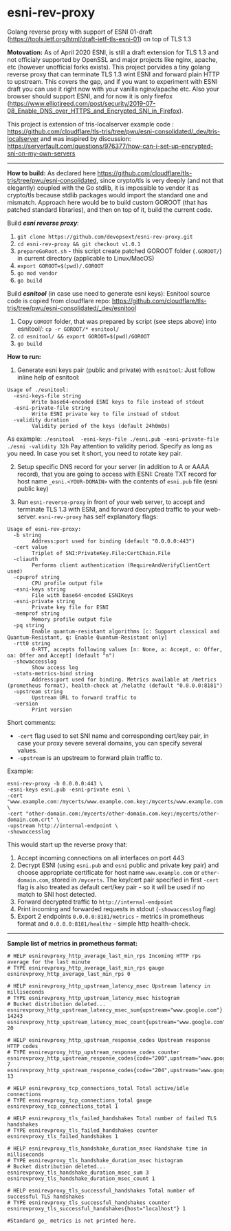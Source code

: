 # esni-rev-proxy
Golang reverse proxy with support of ESNI 01-draft (https://tools.ietf.org/html/draft-ietf-tls-esni-01) on top of TLS 1.3

__Motovation:__ As of April 2020 ESNI, is still a draft extension for TLS 1.3 and not officialy supported by OpenSSL and major projects like nginx, apache, etc (however unofficial forks exists). This project porvides a tiny golang reverse proxy that can terminate TLS 1.3 wint ESNI and forward plain HTTP to upstream. This covers the gap, and if you want to experiment with ESNI draft you can use it right now with your vanilla nginx/apache etc. Also your browser should support ESNI, and for now it is only firefox (https://www.elliotjreed.com/post/security/2019-07-08_Enable_DNS_over_HTTPS_and_Encrypted_SNI_in_Firefox). 

This project is extension of tris-localserver example code : https://github.com/cloudflare/tls-tris/tree/pwu/esni-consolidated/_dev/tris-localserver and was inspired by discussion: https://serverfault.com/questions/976377/how-can-i-set-up-encrypted-sni-on-my-own-servers

---
__How to build:__
As declared here https://github.com/cloudflare/tls-tris/tree/pwu/esni-consolidated, since crypto/tls is very deeply (and not that elegantly) coupled with the Go stdlib, it is impossible to vendor it as crypto/tls because stdlib packages would import the standard one and mismatch. 
Approach here would be to build custom GOROOT (that has patched standard libraries), and then on top of it, build the current code.

Build ___esni reverse proxy___:
1. `git clone https://github.com/devopsext/esni-rev-proxy.git`
2. `cd esni-rev-proxy && git checkout v1.0.1` 
3. `prepareGoRoot.sh` - this script create patched GOROOT folder (`.GOROOT/`) in current directory (applicable to Linux/MacOS)
4. `export GOROOT=$(pwd)/.GOROOT`
5. `go mod vendor`
6. `go build`

Build ___esnitool___ (in case use need to generate esni keys):
Esnitool source code is copied from cloudflare repo: 
https://github.com/cloudflare/tls-tris/tree/pwu/esni-consolidated/_dev/esnitool
1. Copy `GOROOT` folder, that was prepared by script (see steps above) into esnitool/: `cp -r GOROOT/* esnitool/`
2. `cd esnitool/ && export GOROOT=$(pwd)/GOROOT`
3. `go build`


__How to run:__
1. Generate esni keys pair (public and private) with `esnitool`:
Just follow inline help of esnitool:
```
Usage of ./esnitool:
  -esni-keys-file string
        Write base64-encoded ESNI keys to file instead of stdout
  -esni-private-file string
        Write ESNI private key to file instead of stdout
  -validity duration
        Validity period of the keys (default 24h0m0s)
```
As example:
`./esnitool  -esni-keys-file ./esni.pub -esni-private-file ./esni -validity 32h`
Pay attention to validity period. Specify as long as you need. In case you set it short,
you need to rotate key pair.

2. Setup specific DNS record for your server (in addition to A or AAAA record), that you are going to access with ESNI:
 Create TXT record for host name `_esni.<YOUR-DOMAIN>` with the contents of `esni.pub` file (esni public key)
 
3. Run `esni-reverse-proxy` in front of your web server, to accept and terminate TLS 1.3 with ESNI,
and forward decrypted traffic to your web-server. `esni-rev-proxy` has self explanatory flags:
```
Usage of esni-rev-proxy:
  -b string
        Address:port used for binding (default "0.0.0.0:443")
  -cert value
        Triplet of SNI:PrivateKey.File:CertChain.File
  -cliauth
        Performs client authentication (RequireAndVerifyClientCert used)
  -cpuprof string
        CPU profile output file
  -esni-keys string
        File with base64-encoded ESNIKeys
  -esni-private string
        Private key file for ESNI
  -memprof string
        Memory profile output file
  -pq string
        Enable quantum-resistant algorithms [c: Support classical and Quantum-Resistant, q: Enable Quantum-Resistant only]
  -rtt0 string
        0-RTT, accepts following values [n: None, a: Accept, o: Offer, oa: Offer and Accept] (default "n")
  -showaccesslog
        Show access log
  -stats-metrics-bind string
        Address:port used for binding. Metrics available at /metrics (prometheus format), health-check at /helathz (default "0.0.0.0:8181")
  -upstream string
        Upstream URL to forward traffic to
  -version
        Print version
```
Short comments:
* `-cert` flag used to set SNI name and corresponding cert/key pair, in case your proxy severe several domains, you can specify several values.
* `-upstream` is an upstream to forward plain traffic to.

Example:

```
esni-rev-proxy -b 0.0.0.0:443 \
-esni-keys esni.pub -esni-private esni \
-cert "www.example.com:/mycerts/www.example.com.key:/mycerts/www.example.com.crt" \
-cert "other-domain.com:/mycerts/other-domain.com.key:/mycerts/other-domain.com.crt" \
-upstream http://internal-endpoint \
-showaccesslog
```

This would start up the reverse proxy that:
1. Accept incoming connections on all interfaces on port 443
2. Decrypt ESNI (using `esni.pub` and `esni` public and private key pair) and choose appropriate certificate for host name `www.example.com` or `other-domain.com`,
stored in `/mycerts`. The key/cert pair specified in first `-cert` flag is also treated as default cert/key pair - 
so it will be used if no match to SNI host detected.
3. Forward decrypted traffic to `http://internal-endpoint`
4. Print incoming and forwarded requests in stdout (`-showaccesslog` flag)
5. Export 2 endpoints `0.0.0.0:8181/metrics` - metrics in prometheus format and
`0.0.0.0:8181/healthz` - simple http health-check.

---
__Sample list of metrics in prometheus format:__
```
# HELP esnirevproxy_http_average_last_min_rps Incoming HTTP rps average for the last minute
# TYPE esnirevproxy_http_average_last_min_rps gauge
esnirevproxy_http_average_last_min_rps 0

# HELP esnirevproxy_http_upstream_latency_msec Upstream latency in milliseconds
# TYPE esnirevproxy_http_upstream_latency_msec histogram
# Bucket distribution deleted...
esnirevproxy_http_upstream_latency_msec_sum{upstream="www.google.com"} 14243
esnirevproxy_http_upstream_latency_msec_count{upstream="www.google.com"} 20

# HELP esnirevproxy_http_upstream_response_codes Upstream response HTTP codes
# TYPE esnirevproxy_http_upstream_response_codes counter
esnirevproxy_http_upstream_response_codes{code="200",upstream="www.google.com"} 7
esnirevproxy_http_upstream_response_codes{code="204",upstream="www.google.com"} 13

# HELP esnirevproxy_tcp_connections_total Total active/idle connections
# TYPE esnirevproxy_tcp_connections_total gauge
esnirevproxy_tcp_connections_total 1

# HELP esnirevproxy_tls_failed_handshakes Total number of failed TLS handshakes
# TYPE esnirevproxy_tls_failed_handshakes counter
esnirevproxy_tls_failed_handshakes 1

# HELP esnirevproxy_tls_handshake_duration_msec Handshake time in milliseconds
# TYPE esnirevproxy_tls_handshake_duration_msec histogram
# Bucket distribution deleted...
esnirevproxy_tls_handshake_duration_msec_sum 3
esnirevproxy_tls_handshake_duration_msec_count 1

# HELP esnirevproxy_tls_successful_handshakes Total number of successful TLS handshakes
# TYPE esnirevproxy_tls_successful_handshakes counter
esnirevproxy_tls_successful_handshakes{host="localhost"} 1

#Standard go_ metrics is not printed here.
```
